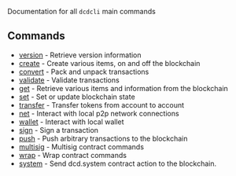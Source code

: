 Documentation for all `dcdcli` main commands

## Commands
- [version](version) - Retrieve version information
- [create](create) - Create various items, on and off the blockchain
- [convert](convert) - Pack and unpack transactions
- [validate](validate) - Validate transactions
- [get](get) - Retrieve various items and information from the blockchain
- [set](set) - Set or update blockchain state
- [transfer](transfer.md) - Transfer tokens from account to account
- [net](net) - Interact with local p2p network connections
- [wallet](wallet) - Interact with local wallet
- [sign](sign.md) - Sign a transaction
- [push](push) - Push arbitrary transactions to the blockchain
- [multisig](multisig) - Multisig contract commands
- [wrap](wrap) - Wrap contract commands
- [system](system) - Send dcd.system contract action to the blockchain.
